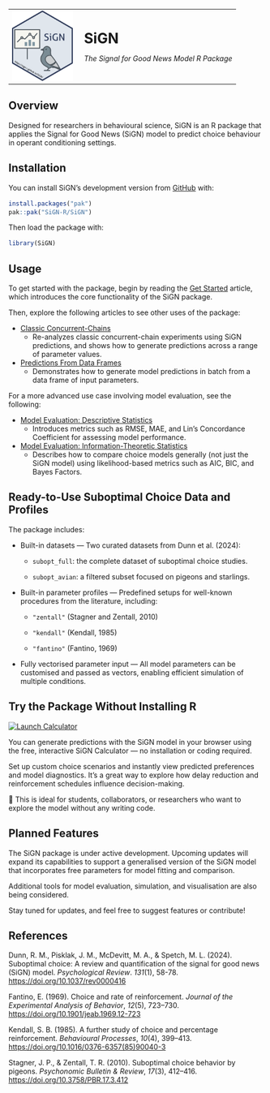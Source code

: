 
<!-- README.md is generated from README.Rmd. Please edit that file -->

<table>

<tr>

<td style="vertical-align: middle;">

<a href="https://sign-r.github.io/SiGN/">
<img src="man/figures/logo.svg" width="120"/> </a>
</td>

<td style="vertical-align: middle; padding-left: 15px;">

<!-- <h2>**SiGN**</h2> -->

<span style="font-size: 200%; font-weight: bold;">SiGN</span>
<p>

<em>The Signal for Good News Model R Package</em>
</p>

</td>

</tr>

</table>

<!-- # SiGN <a href="https://jpisklak.github.io/SiGN/"><img src="man/figures/logo.png" align="right" height="139" alt="SiGN website" /></a> -->

<!-- badges: start -->

<!-- badges: end -->

## Overview

Designed for researchers in behavioural science, SiGN is an R package
that applies the Signal for Good News (SiGN) model to predict choice
behaviour in operant conditioning settings.

## Installation

You can install SiGN’s development version from
[GitHub](https://github.com/) with:

``` r
install.packages("pak")
pak::pak("SiGN-R/SiGN")
```

Then load the package with:

``` r
library(SiGN)
```

## Usage

To get started with the package, begin by reading the [Get
Started](articles/SiGN.html) article, which introduces the core
functionality of the SiGN package.

Then, explore the following articles to see other uses of the package:

- [Classic Concurrent-Chains](articles/squires_fantino.html)
  - Re-analyzes classic concurrent-chain experiments using SiGN
    predictions, and shows how to generate predictions across a range of
    parameter values.
- [Predictions From Data Frames](articles/batch-predict.html)
  - Demonstrates how to generate model predictions in batch from a data
    frame of input parameters.

For a more advanced use case involving model evaluation, see the
following:

- [Model Evaluation: Descriptive
  Statistics](articles/eval_descriptive.html)
  - Introduces metrics such as RMSE, MAE, and Lin’s Concordance
    Coefficient for assessing model performance.
- [Model Evaluation: Information-Theoretic
  Statistics](articles/eval_info-theoretic.html)
  - Describes how to compare choice models generally (not just the SiGN
    model) using likelihood-based metrics such as AIC, BIC, and Bayes
    Factors.

## Ready-to-Use Suboptimal Choice Data and Profiles

The package includes:

- Built-in datasets — Two curated datasets from Dunn et al. (2024):

  - `subopt_full`: the complete dataset of suboptimal choice studies.

  - `subopt_avian`: a filtered subset focused on pigeons and starlings.

- Built-in parameter profiles — Predefined setups for well-known
  procedures from the literature, including:

  - `"zentall"` (Stagner and Zentall, 2010)

  - `"kendall"` (Kendall, 1985)

  - `"fantino"` (Fantino, 1969)

- Fully vectorised parameter input — All model parameters can be
  customised and passed as vectors, enabling efficient simulation of
  multiple conditions.

## Try the Package Without Installing R

[![Launch
Calculator](https://img.shields.io/badge/try%20it-online%20calculator-brightgreen)](https://jpisklak.shinyapps.io/SiGN_Calc/)

You can generate predictions with the SiGN model in your browser using
the free, interactive SiGN Calculator — no installation or coding
required.

Set up custom choice scenarios and instantly view predicted preferences
and model diagnostics. It’s a great way to explore how delay reduction
and reinforcement schedules influence decision-making.

📎 This is ideal for students, collaborators, or researchers who want to
explore the model without any writing code.

## Planned Features

The SiGN package is under active development. Upcoming updates will
expand its capabilities to support a generalised version of the SiGN
model that incorporates free parameters for model fitting and
comparison.

Additional tools for model evaluation, simulation, and visualisation are
also being considered.

Stay tuned for updates, and feel free to suggest features or contribute!

## References

Dunn, R. M., Pisklak, J. M., McDevitt, M. A., & Spetch, M. L. (2024).
Suboptimal choice: A review and quantification of the signal for good
news (SiGN) model. *Psychological Review*. *131*(1), 58-78.
<https://doi.org/10.1037/rev0000416>

Fantino, E. (1969). Choice and rate of reinforcement. *Journal of the
Experimental Analysis of Behavior*, *12*(5), 723–730.
<https://doi.org/10.1901/jeab.1969.12-723>

Kendall, S. B. (1985). A further study of choice and percentage
reinforcement. *Behavioural Processes*, *10*(4), 399–413.
<https://doi.org/10.1016/0376-6357(85)90040-3>

Stagner, J. P., & Zentall, T. R. (2010). Suboptimal choice behavior by
pigeons. *Psychonomic Bulletin & Review*, *17*(3), 412–416.
<https://doi.org/10.3758/PBR.17.3.412>
